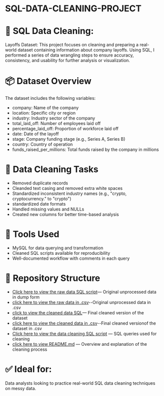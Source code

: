# SQL-DATA-CLEANING-PROJECT
# 🧹 SQL Data Cleaning: 
Layoffs Dataset: This project focuses on cleaning and preparing a real-world dataset containing information about company layoffs. Using SQL, I performed a series of data wrangling steps to ensure accuracy, consistency, and usability for further analysis or visualization.


# 📦  Dataset Overview
The dataset includes the following variables:
* company: Name of the company
* location: Specific city or region
* industry: Industry sector of the company
* total_laid_off: Number of employees laid off
* percentage_laid_off: Proportion of workforce laid off
* date: Date of the layoff
* stage: Company funding stage (e.g., Series A, Series B)
* country: Country of operation
* funds_raised_per_millions: Total funds raised by the company in millions

# 🧽 Data Cleaning Tasks

* Removed duplicate records
* Cleanded text casing and removed extra white spaces
* Standardized inconsistent industry names (e.g., "crypto, cryptocurrency." to "crypto")
* standardized date formats
* Handled missing values and NULLs
* Created new columns for better time-based analysis

  
# 🔧 Tools Used
* MySQL for data querying and transformation
* Cleaned SQL scripts available for reproducibility
* Well-documented workflow with comments in each query

# 📂 Repository Structure
* [Click here to view the raw data SQL script]()— Original unprocessed data in dump form
* [click here to view the raw data in .csv](https://github.com/OgaPrecious/SQL-DATA-CLEANING-PROJECT/blob/main/04_raw_data.csv)--Original unprocessed data in .csv
* [click to view the cleaned data SQL](https://github.com/OgaPrecious/SQL-DATA-CLEANING-PROJECT/blob/main/cleaned_data.sql)— Final cleaned version of the dataset
* [click here to view the cleaned data in .csv](https://github.com/OgaPrecious/SQL-DATA-CLEANING-PROJECT/blob/main/03_cleaned_data.csv)--Final cleaned versionof the dataset in .csv
* [Click here to view the data cleaning SQL script](https://github.com/OgaPrecious/SQL-DATA-CLEANING-PROJECT/blob/main/02_data_cleaning.sql) — SQL queries used for cleaning
* [click here to view README.md](https://github.com/OgaPrecious/SQL-DATA-CLEANING-PROJECT#) — Overview and explanation of the cleaning process

# ✅ Ideal for: 
Data analysts looking to practice real-world SQL data cleaning techniques on messy data.

